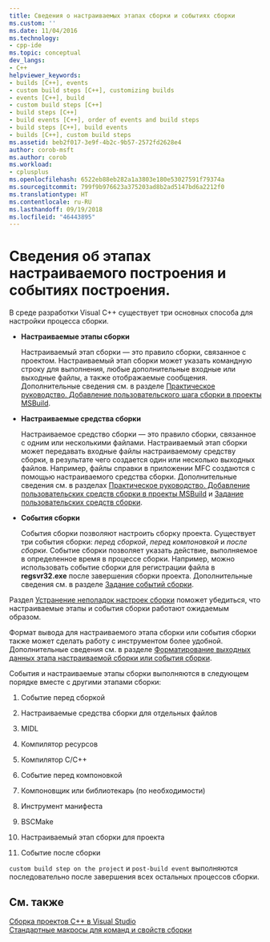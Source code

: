 ```yaml
---
title: Сведения о настраиваемых этапах сборки и событиях сборки
ms.custom: ''
ms.date: 11/04/2016
ms.technology:
- cpp-ide
ms.topic: conceptual
dev_langs:
- C++
helpviewer_keywords:
- builds [C++], events
- custom build steps [C++], customizing builds
- events [C++], build
- custom build steps [C++]
- build steps [C++]
- build events [C++], order of events and build steps
- build steps [C++], build events
- builds [C++], custom build steps
ms.assetid: beb2f017-3e9f-4b2c-9b57-2572fd2628e4
author: corob-msft
ms.author: corob
ms.workload:
- cplusplus
ms.openlocfilehash: 6522eb88eb282a1a3803e180e53027591f79374a
ms.sourcegitcommit: 799f9b976623a375203ad8b2ad5147bd6a2212f0
ms.translationtype: HT
ms.contentlocale: ru-RU
ms.lasthandoff: 09/19/2018
ms.locfileid: "46443895"
---
```

# <a name="understanding-custom-build-steps-and-build-events"></a>Сведения об этапах настраиваемого построения и событиях построения.

В среде разработки Visual C++ существует три основных способа для настройки процесса сборки.

- **Настраиваемые этапы сборки**

   Настраиваемый этап сборки — это правило сборки, связанное с проектом. Настраиваемый этап сборки может указать командную строку для выполнения, любые дополнительные входные или выходные файлы, а также отображаемые сообщения. Дополнительные сведения см. в разделе [Практическое руководство. Добавление пользовательского шага сборки в проекты MSBuild](../build/how-to-add-a-custom-build-step-to-msbuild-projects.md).

- **Настраиваемые средства сборки**

   Настраиваемое средство сборки — это правило сборки, связанное с одним или несколькими файлами. Настраиваемый этап сборки может передавать входные файлы настраиваемому средству сборки, в результате чего создается один или несколько выходных файлов. Например, файлы справки в приложении MFC создаются с помощью настраиваемого средства сборки. Дополнительные сведения см. в разделах [Практическое руководство. Добавление пользовательских средств сборки в проекты MSBuild](../build/how-to-add-custom-build-tools-to-msbuild-projects.md) и [Задание пользовательских средств сборки](../ide/specifying-custom-build-tools.md).

- **События сборки**

   События сборки позволяют настроить сборку проекта. Существует три события сборки: *перед сборкой*, *перед компоновкой* и *после сборки*. Событие сборки позволяет указать действие, выполняемое в определенное время в процессе сборки. Например, можно использовать событие сборки для регистрации файла в **regsvr32.exe** после завершения сборки проекта. Дополнительные сведения см. в разделе [Задание событий сборки](../ide/specifying-build-events.md).

Раздел [Устранение неполадок настроек сборки](../ide/troubleshooting-build-customizations.md) поможет убедиться, что настраиваемые этапы и события сборки работают ожидаемым образом.

Формат вывода для настраиваемого этапа сборки или события сборки также может сделать работу с инструментом более удобной. Дополнительные сведения см. в разделе [Форматирование выходных данных этапа настраиваемой сборки или события сборки](../ide/formatting-the-output-of-a-custom-build-step-or-build-event.md).

События и настраиваемые этапы сборки выполняются в следующем порядке вместе с другими этапами сборки:

1. Событие перед сборкой

2. Настраиваемые средства сборки для отдельных файлов

3. MIDL

4. Компилятор ресурсов

5. Компилятор C/C++

6. Событие перед компоновкой

7. Компоновщик или библиотекарь (по необходимости)

8. Инструмент манифеста

9. BSCMake

10. Настраиваемый этап сборки для проекта

11. Событие после сборки

`custom build step on the project` и `post-build event` выполняются последовательно после завершения всех остальных процессов сборки.

## <a name="see-also"></a>См. также

[Сборка проектов C++ в Visual Studio](../ide/building-cpp-projects-in-visual-studio.md)<br>
[Стандартные макросы для команд и свойств сборки](../ide/common-macros-for-build-commands-and-properties.md)
